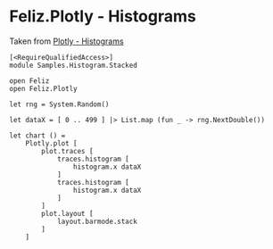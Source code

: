 # Feliz.Plotly - Histograms

Taken from [Plotly - Histograms](https://plot.ly/javascript/histograms/)

```fsharp:plotly-chart-histogram-stacked
[<RequireQualifiedAccess>]
module Samples.Histogram.Stacked

open Feliz
open Feliz.Plotly

let rng = System.Random()

let dataX = [ 0 .. 499 ] |> List.map (fun _ -> rng.NextDouble())

let chart () =
    Plotly.plot [
        plot.traces [
            traces.histogram [
                histogram.x dataX
            ]
            traces.histogram [
                histogram.x dataX
            ]
        ]
        plot.layout [
            layout.barmode.stack
        ]
    ]
```